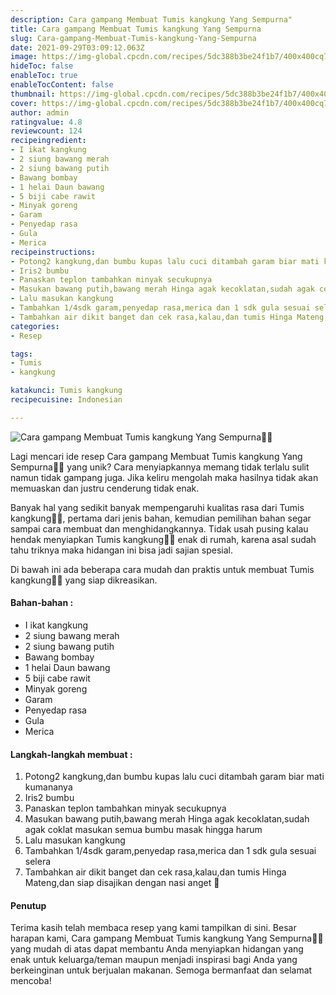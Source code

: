```yaml
---
description: Cara gampang Membuat Tumis kangkung Yang Sempurna"
title: Cara gampang Membuat Tumis kangkung Yang Sempurna
slug: Cara-gampang-Membuat-Tumis-kangkung-Yang-Sempurna
date: 2021-09-29T03:09:12.063Z
image: https://img-global.cpcdn.com/recipes/5dc388b3be24f1b7/400x400cq70/photo.jpg
hideToc: false
enableToc: true
enableTocContent: false
thumbnail: https://img-global.cpcdn.com/recipes/5dc388b3be24f1b7/400x400cq70/photo.jpg
cover: https://img-global.cpcdn.com/recipes/5dc388b3be24f1b7/400x400cq70/photo.jpg
author: admin
ratingvalue: 4.8
reviewcount: 124
recipeingredient:
- I ikat kangkung
- 2 siung bawang merah
- 2 siung bawang putih
- Bawang bombay
- 1 helai Daun bawang
- 5 biji cabe rawit
- Minyak goreng
- Garam
- Penyedap rasa
- Gula
- Merica
recipeinstructions:
- Potong2 kangkung,dan bumbu kupas lalu cuci ditambah garam biar mati kumananya
- Iris2 bumbu
- Panaskan teplon tambahkan minyak secukupnya
- Masukan bawang putih,bawang merah Hinga agak kecoklatan,sudah agak coklat masukan semua bumbu masak hingga harum
- Lalu masukan kangkung
- Tambahkan 1/4sdk garam,penyedap rasa,merica dan 1 sdk gula sesuai selera
- Tambahkan air dikit banget dan cek rasa,kalau,dan tumis Hinga Mateng,dan siap disajikan dengan nasi anget 🙂
categories:
- Resep

tags:
- Tumis
- kangkung

katakunci: Tumis kangkung
recipecuisine: Indonesian

---
```


![Cara gampang Membuat Tumis kangkung Yang Sempurna👩‍🍳](https://img-global.cpcdn.com/recipes/5dc388b3be24f1b7/400x400cq70/photo.jpg)

Lagi mencari ide resep Cara gampang Membuat Tumis kangkung Yang Sempurna👩‍🍳 yang unik? Cara menyiapkannya memang tidak terlalu sulit namun tidak gampang juga. Jika keliru mengolah maka hasilnya tidak akan memuaskan dan justru cenderung tidak enak.

Banyak hal yang sedikit banyak mempengaruhi kualitas rasa dari Tumis kangkung👩‍🍳, pertama dari jenis bahan, kemudian pemilihan bahan segar sampai cara membuat dan menghidangkannya. Tidak usah pusing kalau hendak menyiapkan Tumis kangkung👩‍🍳 enak di rumah, karena asal sudah tahu triknya maka hidangan ini bisa jadi sajian spesial.

Di bawah ini ada beberapa cara mudah dan praktis untuk membuat Tumis kangkung👩‍🍳 yang siap dikreasikan.

<!--inarticleads1-->

#### Bahan-bahan :

- I ikat kangkung
- 2 siung bawang merah
- 2 siung bawang putih
- Bawang bombay
- 1 helai Daun bawang
- 5 biji cabe rawit
- Minyak goreng
- Garam
- Penyedap rasa
- Gula
- Merica

<!--inarticleads2-->

#### Langkah-langkah membuat :

1. Potong2 kangkung,dan bumbu kupas lalu cuci ditambah garam biar mati kumananya
1. Iris2 bumbu
1. Panaskan teplon tambahkan minyak secukupnya
1. Masukan bawang putih,bawang merah Hinga agak kecoklatan,sudah agak coklat masukan semua bumbu masak hingga harum
1. Lalu masukan kangkung
1. Tambahkan 1/4sdk garam,penyedap rasa,merica dan 1 sdk gula sesuai selera
1. Tambahkan air dikit banget dan cek rasa,kalau,dan tumis Hinga Mateng,dan siap disajikan dengan nasi anget 🙂

#### Penutup

Terima kasih telah membaca resep yang kami tampilkan di sini. Besar harapan kami, Cara gampang Membuat Tumis kangkung Yang Sempurna👩‍🍳 yang mudah di atas dapat membantu Anda menyiapkan hidangan yang enak untuk keluarga/teman maupun menjadi inspirasi bagi Anda yang berkeinginan untuk berjualan makanan. Semoga bermanfaat dan selamat mencoba!